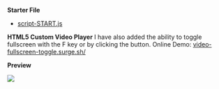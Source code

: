 **Starter File**
* [script-START.js](https://github.com/wesbos/JavaScript30/blob/master/11%20-%20Custom%20Video%20Player/scripts-FINISHED.js)

**HTML5 Custom Video Player**
I have also added the ability to toggle fullscreen with the F key or by clicking the button.
Online Demo: [video-fullscreen-toggle.surge.sh/](http://video-fullscreen-toggle.surge.sh/)

**Preview**

![](https://i.imgur.com/DXinblF.png?raw=true)

